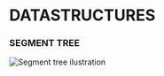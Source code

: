# DATASTRUCTURES

### SEGMENT TREE

![Segment tree ilustration](https://noic.com.br/wp-content/uploads/2019/09/VisuAlgo-Segment-Tree.png)
